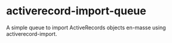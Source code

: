 activerecord-import-queue
=========================

A simple queue to import ActiveRecords objects en-masse using activerecord-import.


